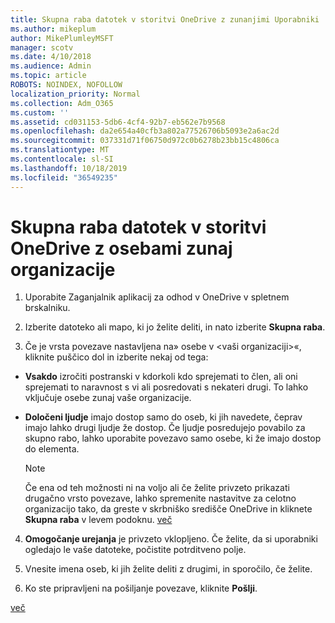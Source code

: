 ```yaml
---
title: Skupna raba datotek v storitvi OneDrive z zunanjimi Uporabniki
ms.author: mikeplum
author: MikePlumleyMSFT
manager: scotv
ms.date: 4/10/2018
ms.audience: Admin
ms.topic: article
ROBOTS: NOINDEX, NOFOLLOW
localization_priority: Normal
ms.collection: Adm_O365
ms.custom: ''
ms.assetid: cd031153-5db6-4cf4-92b7-eb562e7b9568
ms.openlocfilehash: da2e654a40cfb3a802a77526706b5093e2a6ac2d
ms.sourcegitcommit: 037331d71f06750d972c0b6278b23bb15c4806ca
ms.translationtype: MT
ms.contentlocale: sl-SI
ms.lasthandoff: 10/18/2019
ms.locfileid: "36549235"
---
```

# <a name="share-files-in-onedrive-with-people-outside-your-organization"></a>Skupna raba datotek v storitvi OneDrive z osebami zunaj organizacije

1. Uporabite Zaganjalnik aplikacij za odhod v OneDrive v spletnem brskalniku. 
    
2. Izberite datoteko ali mapo, ki jo želite deliti, in nato izberite **Skupna raba**. 
    
3. Če je vrsta povezave nastavljena na» osebe v \<vaši organizaciji\>«, kliknite puščico dol in izberite nekaj od tega: 
    
  - **Vsakdo** izročiti postranski v kdorkoli kdo sprejemati to člen, ali oni sprejemati to naravnost s vi ali posredovati s nekateri drugi. To lahko vključuje osebe zunaj vaše organizacije. 
    
  - **Določeni ljudje** imajo dostop samo do oseb, ki jih navedete, čeprav imajo lahko drugi ljudje že dostop. Če ljudje posredujejo povabilo za skupno rabo, lahko uporabite povezavo samo osebe, ki že imajo dostop do elementa. 
    
    > [!NOTE]
    > Če ena od teh možnosti ni na voljo ali če želite privzeto prikazati drugačno vrsto povezave, lahko spremenite nastavitve za celotno organizacijo tako, da greste v skrbniško središče OneDrive in kliknete **Skupna raba** v levem podoknu. [več](https://go.microsoft.com/fwlink/?linkid=871961)
  
4. **Omogočanje urejanja** je privzeto vklopljeno. Če želite, da si uporabniki ogledajo le vaše datoteke, počistite potrditveno polje. 
    
5. Vnesite imena oseb, ki jih želite deliti z drugimi, in sporočilo, če želite.
    
6. Ko ste pripravljeni na pošiljanje povezave, kliknite **Pošlji**. 
    
[več](https://go.microsoft.com/fwlink/?linkid=871861)
  

